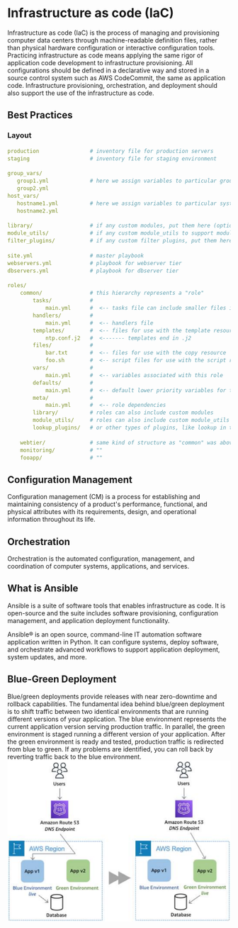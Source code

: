 # Infrastructure as code (IaC)
Infrastructure as code (IaC) is the process of managing and provisioning computer data centers through machine-readable definition files, rather than physical hardware configuration or interactive configuration tools.
Practicing infrastructure as code means applying the same rigor of application code development to infrastructure provisioning. All configurations should be defined in a declarative way and stored in a source control system such as AWS CodeCommit, the same as application code. Infrastructure provisioning, orchestration, and deployment should also support the use of the infrastructure as code.

## Best Practices
### Layout
```yaml
production                # inventory file for production servers
staging                   # inventory file for staging environment

group_vars/
   group1.yml             # here we assign variables to particular groups
   group2.yml
host_vars/
   hostname1.yml          # here we assign variables to particular systems
   hostname2.yml

library/                  # if any custom modules, put them here (optional)
module_utils/             # if any custom module_utils to support modules, put them here (optional)
filter_plugins/           # if any custom filter plugins, put them here (optional)

site.yml                  # master playbook
webservers.yml            # playbook for webserver tier
dbservers.yml             # playbook for dbserver tier

roles/
    common/               # this hierarchy represents a "role"
        tasks/            #
            main.yml      #  <-- tasks file can include smaller files if warranted
        handlers/         #
            main.yml      #  <-- handlers file
        templates/        #  <-- files for use with the template resource
            ntp.conf.j2   #  <------- templates end in .j2
        files/            #
            bar.txt       #  <-- files for use with the copy resource
            foo.sh        #  <-- script files for use with the script resource
        vars/             #
            main.yml      #  <-- variables associated with this role
        defaults/         #
            main.yml      #  <-- default lower priority variables for this role
        meta/             #
            main.yml      #  <-- role dependencies
        library/          # roles can also include custom modules
        module_utils/     # roles can also include custom module_utils
        lookup_plugins/   # or other types of plugins, like lookup in this case

    webtier/              # same kind of structure as "common" was above, done for the webtier role
    monitoring/           # ""
    fooapp/               # ""
```

## Configuration Management
Configuration management (CM) is a process for establishing and maintaining consistency of a product's performance, functional, and physical attributes with its requirements, design, and operational information throughout its life.

## Orchestration
Orchestration is the automated configuration, management, and coordination of computer systems, applications, and services. 

## What is Ansible
Ansible is a suite of software tools that enables infrastructure as code. It is open-source and the suite includes software provisioning, configuration management, and application deployment functionality.

Ansible® is an open source, command-line IT automation software application written in Python. It can configure systems, deploy software, and orchestrate advanced workflows to support application deployment, system updates, and more.

## Blue-Green Deployment
Blue/green deployments provide releases with near zero-downtime and rollback capabilities. The fundamental idea behind blue/green deployment is to shift traffic between two identical environments that are running different versions of your application. The blue environment represents the current application version serving production traffic. In parallel, the green environment is staged running a different version of your application. After the green environment is ready and tested, production traffic is redirected from blue to green. If any problems are identified, you can roll back by reverting traffic back to the blue environment.
![blue-green-deployment](images/blue-green-deployment.png)